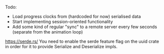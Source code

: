 Todo:

- Load progress clocks from (hardcoded for now) serialised data
- Start implementing session-oriented functionality
- Add some kind of regular "sync" to a remote server every few seconds (separate from the animation loop)

https://serde.rs/
You need to enable the serde feature flag on the uuid crate in order for it to provide Serialize and Deserialize impls.
